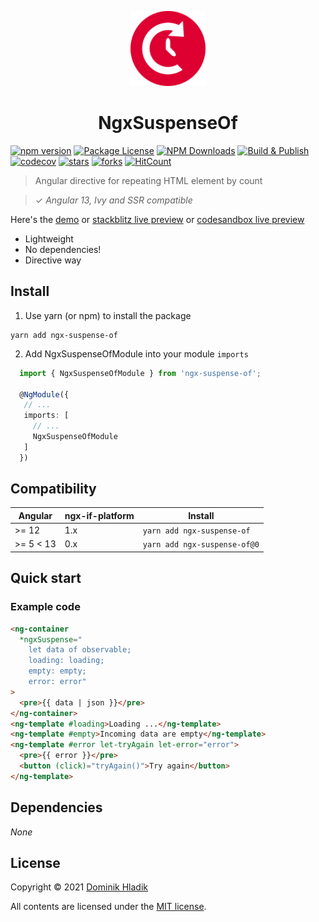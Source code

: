 <p align="center">
  <a href="https://github.com/Celtian/ngx-suspense-of" target="blank"><img src="assets/logo.svg?sanitize=true" alt="" width="120"></a>
  <h1 align="center">NgxSuspenseOf</h1>
</p>

[![npm version](https://badge.fury.io/js/ngx-suspense-of.svg)](https://badge.fury.io/js/ngx-suspense-of)
[![Package License](https://img.shields.io/npm/l/ngx-suspense-of.svg)](https://www.npmjs.com/ngx-suspense-of)
[![NPM Downloads](https://img.shields.io/npm/dm/ngx-suspense-of.svg)](https://www.npmjs.com/ngx-suspense-of)
[![Build & Publish](https://github.com/celtian/ngx-suspense-of/workflows/Build%20&%20Publish/badge.svg)](https://github.com/celtian/ngx-suspense-of/actions)
[![codecov](https://codecov.io/gh/Celtian/ngx-suspense-of/branch/master/graph/badge.svg?token=1IRUKIKM0D)](https://codecov.io/gh/celtian/ngx-suspense-of/)
[![stars](https://badgen.net/github/stars/celtian/ngx-suspense-of)](https://github.com/celtian/ngx-suspense-of/)
[![forks](https://badgen.net/github/forks/celtian/ngx-suspense-of)](https://github.com/celtian/ngx-suspense-of/)
[![HitCount](http://hits.dwyl.com/celtian/ngx-suspense-of.svg)](http://hits.dwyl.com/celtian/ngx-suspense-of)

> Angular directive for repeating HTML element by count

> ✓ _Angular 13, Ivy and SSR compatible_

Here's the [demo](http://celtian.github.io/ngx-suspense-of/) or [stackblitz live preview](https://stackblitz.com/edit/ngx-suspense-of) or [codesandbox live preview](https://codesandbox.io/s/ngx-suspense-of-60z62)

- Lightweight
- No dependencies!
- Directive way

## Install

1. Use yarn (or npm) to install the package

```terminal
yarn add ngx-suspense-of
```

2. Add NgxSuspenseOfModule into your module `imports`

```typescript
  import { NgxSuspenseOfModule } from 'ngx-suspense-of';

  @NgModule({
   // ...
   imports: [
     // ...
     NgxSuspenseOfModule
   ]
  })
```

## Compatibility

| Angular   | ngx-if-platform | Install                      |
| --------- | --------------- | ---------------------------- |
| >= 12     | 1.x             | `yarn add ngx-suspense-of`   |
| >= 5 < 13 | 0.x             | `yarn add ngx-suspense-of@0` |

## Quick start

### Example code

```html
<ng-container
  *ngxSuspense="
    let data of observable;
    loading: loading;
    empty: empty;
    error: error"
>
  <pre>{{ data | json }}</pre>
</ng-container>
<ng-template #loading>Loading ...</ng-template>
<ng-template #empty>Incoming data are empty</ng-template>
<ng-template #error let-tryAgain let-error="error">
  <pre>{{ error }}</pre>
  <button (click)="tryAgain()">Try again</button>
</ng-template>
```

## Dependencies

_None_

## License

Copyright &copy; 2021 [Dominik Hladik](https://github.com/Celtian)

All contents are licensed under the [MIT license].

[mit license]: LICENSE
